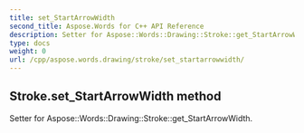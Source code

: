 ```yaml
---
title: set_StartArrowWidth
second_title: Aspose.Words for C++ API Reference
description: Setter for Aspose::Words::Drawing::Stroke::get_StartArrowWidth. 
type: docs
weight: 0
url: /cpp/aspose.words.drawing/stroke/set_startarrowwidth/
---
```

## Stroke.set_StartArrowWidth method


Setter for Aspose::Words::Drawing::Stroke::get_StartArrowWidth. 

